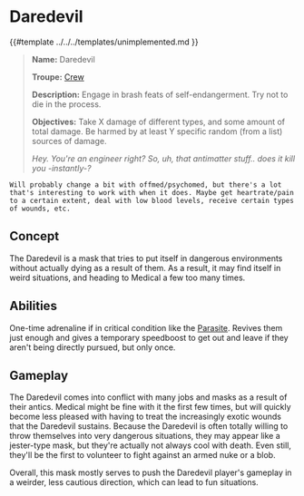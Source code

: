 # Daredevil

{{#template ../../../templates/unimplemented.md }}

> **Name:** Daredevil
>
> **Troupe:** [Crew](../crew.md)
>
> **Description:** Engage in brash feats of self-endangerment. Try not to die in the process.
>
> **Objectives:** Take X damage of different types, and some amount of total damage. Be harmed by at least Y specific random (from a list) sources of damage.
>
> *Hey. You're an engineer right? So, uh, that antimatter stuff.. does it kill you -instantly-?*

```admonish warning
Will probably change a bit with offmed/psychomed, but there's a lot that's interesting to work with when it does. Maybe get heartrate/pain to a certain extent, deal with low blood levels, receive certain types of wounds, etc.
```

## Concept

The Daredevil is a mask that tries to put itself in dangerous environments without actually dying as a result of them. As a result, it may find itself in weird situations, and heading to Medical a few too many times.

## Abilities

One-time adrenaline if in critical condition like the [Parasite](./parasite.md). Revives them just enough and gives a temporary speedboost to get out and leave if they aren't being directly pursued, but only once.

## Gameplay

The Daredevil comes into conflict with many jobs and masks as a result of their antics. Medical might be fine with it the first few times, but will quickly become less pleased with having to treat the increasingly exotic wounds that the Daredevil sustains. Because the Daredevil is often totally willing to throw themselves into very dangerous situations, they may appear like a jester-type mask, but they're actually not always cool with death. Even still, they'll be the first to volunteer to fight against an armed nuke or a blob.

Overall, this mask mostly serves to push the Daredevil player's gameplay in a weirder, less cautious direction, which can lead to fun situations.